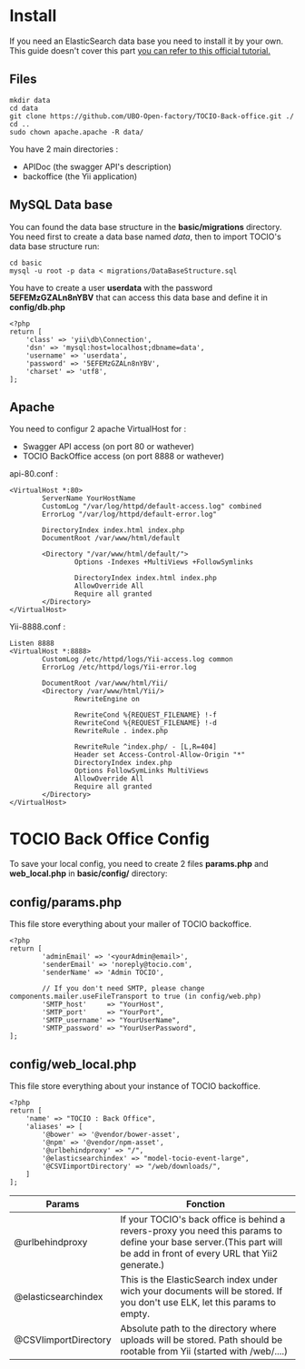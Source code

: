 # Install
If you need an ElasticSearch data base you need to install it by your own. 
This guide doesn't cover this part [you can refer to this official tutorial.](https://www.elastic.co/guide/en/elasticsearch/reference/current/install-elasticsearch.html)

## Files
```
mkdir data
cd data 
git clone https://github.com/UBO-Open-factory/TOCIO-Back-office.git ./
cd ..
sudo chown apache.apache -R data/ 
```
You have 2 main directories :
* APIDoc (the swagger API's description)
* backoffice (the Yii application)


## MySQL Data base
You can found the data base structure in the __basic/migrations__ directory. 
You need first to create a data base named _data_, then to import TOCIO's data base structure run:

```
cd basic
mysql -u root -p data < migrations/DataBaseStructure.sql

```
You have to create a user __userdata__ with the password __5EFEMzGZALn8nYBV__ that can access this data base and define it in __config/db.php__
```
<?php
return [
    'class' => 'yii\db\Connection',
    'dsn' => 'mysql:host=localhost;dbname=data',
    'username' => 'userdata',
    'password' => '5EFEMzGZALn8nYBV',
    'charset' => 'utf8',
];
```


## Apache
You need to configur 2 apache VirtualHost for :
- Swagger API access (on port 80 or wathever)
- TOCIO BackOffice access (on port 8888 or wathever)

api-80.conf :
```
<VirtualHost *:80>
        ServerName YourHostName
        CustomLog "/var/log/httpd/default-access.log" combined
        ErrorLog "/var/log/httpd/default-error.log"

        DirectoryIndex index.html index.php
        DocumentRoot /var/www/html/default

        <Directory "/var/www/html/default/">
                Options -Indexes +MultiViews +FollowSymlinks

                DirectoryIndex index.html index.php
                AllowOverride All
                Require all granted
        </Directory>
</VirtualHost>
```
Yii-8888.conf :
```
Listen 8888
<VirtualHost *:8888>
        CustomLog /etc/httpd/logs/Yii-access.log common
        ErrorLog /etc/httpd/logs/Yii-error.log

        DocumentRoot /var/www/html/Yii/
        <Directory /var/www/html/Yii/>
                RewriteEngine on

                RewriteCond %{REQUEST_FILENAME} !-f
                RewriteCond %{REQUEST_FILENAME} !-d
                RewriteRule . index.php

                RewriteRule ^index.php/ - [L,R=404]
                Header set Access-Control-Allow-Origin "*"
                DirectoryIndex index.php
                Options FollowSymLinks MultiViews
                AllowOverride All
                Require all granted
        </Directory>
</VirtualHost>
```


# TOCIO Back Office Config
To save your local config, you need to create 2 files __params.php__ and __web_local.php__ in __basic/config/__ directory:
## __config/params.php__ ##
This file store everything about your mailer of TOCIO backoffice.
```
<?php
return [
		'adminEmail' => '<yourAdmin@email>',
		'senderEmail' => 'noreply@tocio.com',
		'senderName' => 'Admin TOCIO',
		
		// If you don't need SMTP, please change components.mailer.useFileTransport to true (in config/web.php)
		'SMTP_host' 	=> "YourHost",
		'SMTP_port' 	=> "YourPort",
		'SMTP_username'	=> "YourUserName",
		'SMTP_password' => "YourUserPassword",
];
```

## __config/web_local.php__ ##
This file store everything about your instance of TOCIO backoffice.
```
<?php
return [
    'name' => "TOCIO : Back Office",
    'aliases' => [
        '@bower' => '@vendor/bower-asset',
        '@npm' => '@vendor/npm-asset',
        '@urlbehindproxy' => "/",
        '@elasticsearchindex' => "model-tocio-event-large",
        '@CSVIimportDirectory' => "/web/downloads/",       
    ]
];
```
| Params               | Fonction        |
| -------------------- | --------------- |
| @urlbehindproxy      | If your TOCIO's back office is behind a revers-proxy you need this params to define your base server.(This part will be add in front of every URL that Yii2 generate.) |
| @elasticsearchindex  | This is the ElasticSearch index under wich your documents will be stored. If you don't use ELK, let this params to empty. |
| @CSVIimportDirectory | Absolute path to the directory where uploads will be stored. Path should be rootable from Yii (started with /web/....) |

